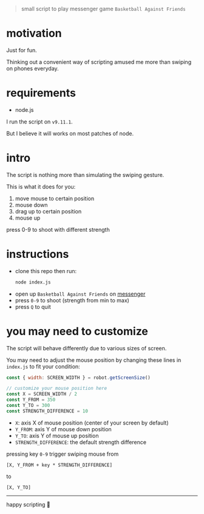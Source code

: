 > small script to play messenger game `Basketball Against Friends`

# motivation
Just for fun.

Thinking out a convenient way of scripting amused me more than swiping on phones everyday.

# requirements
- node.js

I run the script on `v9.11.1`.

But I believe it will works on most patches of node.

# intro
The script is nothing more than simulating the swiping gesture.

This is what it does for you:
1. move mouse to certain position
2. mouse down
3. drag up to certain position
4. mouse up

press 0-9 to shoot with different strength

# instructions

- clone this repo then run:
  ```sh
  node index.js
  ```
- open up `Basketball Against Friends` on [messenger](https://messenger.com)
- press `0-9` to shoot (strength from min to max)
- press `Q` to quit

# **you may need to customize**
The script will behave differently due to various sizes of screen.

You may need to adjust the mouse position by changing these lines in `index.js` to fit your condition:

```javascript
const { width: SCREEN_WIDTH } = robot.getScreenSize()

// customize your mouse position here
const X = SCREEN_WIDTH / 2
const Y_FROM = 350
const Y_TO = 300
const STRENGTH_DIFFERENCE = 10
```

- `X`: axis X of mouse position (center of your screen by default)
- `Y_FROM`: axis Y of mouse down position
- `Y_TO`: axis Y of mouse up position
- `STRENGTH_DIFFERENCE`: the default strength difference

pressing key `0-9` trigger swiping mouse from

`[X, Y_FROM + key * STRENGTH_DIFFERENCE]`

to

`[X, Y_TO]`

---

happy scripting :tada: